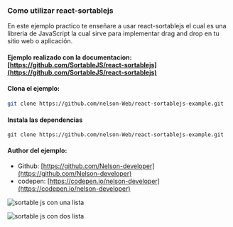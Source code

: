 ### Como utilizar react-sortablejs

En este ejemplo practico te enseñare a usar react-sortablejs el cual es una libreria de JavaScript la cual sirve para implementar drag and drop en tu sitio web o aplicación.

#### Ejemplo realizado con la documentacion: [https://github.com/SortableJS/react-sortablejs](https://github.com/SortableJS/react-sortablejs)

#### Clona el ejemplo:

```Bash
git clone https://github.com/nelson-Web/react-sortablejs-example.git
```

#### Instala las dependencias

```
git clone https://github.com/nelson-Web/react-sortablejs-example.git
```

#### Author del ejemplo:

* Github: [https://github.com/Nelson-developer](https://github.com/Nelson-developer)
* codepen: [https://codepen.io/nelson-developer](https://codepen.io/nelson-developer)


![sortable js con una lista](https://res.cloudinary.com/nelsonweb/image/upload/v1586359543/1_r6rkiv.gif)

![sortable js con dos lista](https://res.cloudinary.com/nelsonweb/image/upload/v1586358283/2_m5yd3y.gif)
